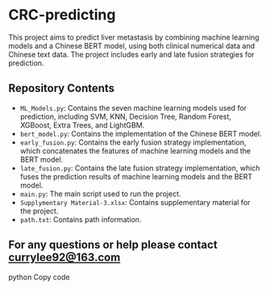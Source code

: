 # CRC-predicting
This project aims to predict liver metastasis by combining machine learning models and a Chinese BERT model, using both clinical numerical data and Chinese text data. The project includes early and late fusion strategies for prediction.

## Repository Contents

- `ML_Models.py`: Contains the seven machine learning models used for prediction, including SVM, KNN, Decision Tree, Random Forest, XGBoost, Extra Trees, and LightGBM.
- `bert_model.py`: Contains the implementation of the Chinese BERT model.
- `early_fusion.py`: Contains the early fusion strategy implementation, which concatenates the features of machine learning models and the BERT model.
- `late_fusion.py`: Contains the late fusion strategy implementation, which fuses the prediction results of machine learning models and the BERT model.
- `main.py`: The main script used to run the project.
- `Supplymentary Material-3.xlsx`: Contains supplementary material for the project.
- `path.txt`: Contains path information.

## For any questions or help please contact currylee92@163.com

python
Copy code




